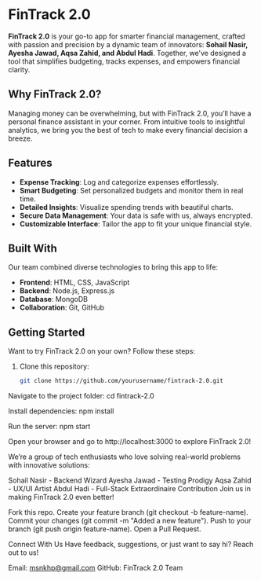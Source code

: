 # FinTrack 2.0  

**FinTrack 2.0** is your go-to app for smarter financial management, crafted with passion and precision by a dynamic team of innovators: **Sohail Nasir, Ayesha Jawad, Aqsa Zahid, and Abdul Hadi**. Together, we’ve designed a tool that simplifies budgeting, tracks expenses, and empowers financial clarity.  

## Why FinTrack 2.0?  

Managing money can be overwhelming, but with FinTrack 2.0, you’ll have a personal finance assistant in your corner. From intuitive tools to insightful analytics, we bring you the best of tech to make every financial decision a breeze.  

## Features  
- **Expense Tracking**: Log and categorize expenses effortlessly.  
- **Smart Budgeting**: Set personalized budgets and monitor them in real time.  
- **Detailed Insights**: Visualize spending trends with beautiful charts.  
- **Secure Data Management**: Your data is safe with us, always encrypted.  
- **Customizable Interface**: Tailor the app to fit your unique financial style.  

## Built With  

Our team combined diverse technologies to bring this app to life:  
- **Frontend**: HTML, CSS, JavaScript  
- **Backend**: Node.js, Express.js  
- **Database**: MongoDB  
- **Collaboration**: Git, GitHub  

## Getting Started  

Want to try FinTrack 2.0 on your own? Follow these steps:  

1. Clone this repository:  
   ```bash  
   git clone https://github.com/yourusername/fintrack-2.0.git  

Navigate to the project folder:
cd fintrack-2.0  

Install dependencies:
npm install 

Run the server:
npm start 

Open your browser and go to http://localhost:3000 to explore FinTrack 2.0!

We’re a group of tech enthusiasts who love solving real-world problems with innovative solutions:

Sohail Nasir - Backend Wizard
Ayesha Jawad - Testing Prodigy
Aqsa Zahid - UX/UI Artist
Abdul Hadi - Full-Stack Extraordinaire
Contribution
Join us in making FinTrack 2.0 even better!

Fork this repo.
Create your feature branch (git checkout -b feature-name).
Commit your changes (git commit -m "Added a new feature").
Push to your branch (git push origin feature-name).
Open a Pull Request.

Connect With Us
Have feedback, suggestions, or just want to say hi? Reach out to us!

Email: msnkhp@gmail.com
GitHub: FinTrack 2.0 Team
